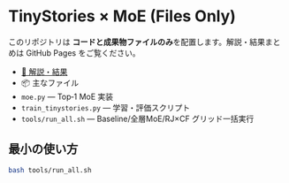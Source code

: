 # TinyStories × MoE (Files Only)


このリポジトリは **コードと成果物ファイルのみ**を配置します。解説・結果まとめは GitHub Pages をご覧ください。


- [📄 解説・結果](https://github.com/penpenpe5tan/penpenpe5tan.github.io/blob/main/projects/moe.md)
- 📦 主なファイル
- `moe.py` — Top‑1 MoE 実装
- `train_tinystories.py` — 学習・評価スクリプト
- `tools/run_all.sh` — Baseline/全層MoE/RJ×CF グリッド一括実行


## 最小の使い方
```bash
bash tools/run_all.sh
